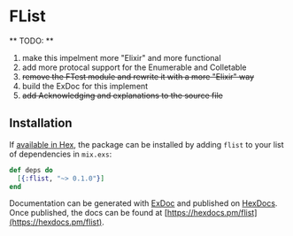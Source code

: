 # FList

** TODO: **
1. make this impelment more "Elixir" and more functional
2. add more protocal support for the Enumerable and Colletable
3. ~~remove the FTest module and rewrite it with a more "Elixir" way~~
4. build the ExDoc for this implement
5. ~~add Acknowledging and explanations to the source file~~

## Installation

If [available in Hex](https://hex.pm/docs/publish), the package can be installed
by adding `flist` to your list of dependencies in `mix.exs`:

```elixir
def deps do
  [{:flist, "~> 0.1.0"}]
end
```

Documentation can be generated with [ExDoc](https://github.com/elixir-lang/ex_doc)
and published on [HexDocs](https://hexdocs.pm). Once published, the docs can
be found at [https://hexdocs.pm/flist](https://hexdocs.pm/flist).

